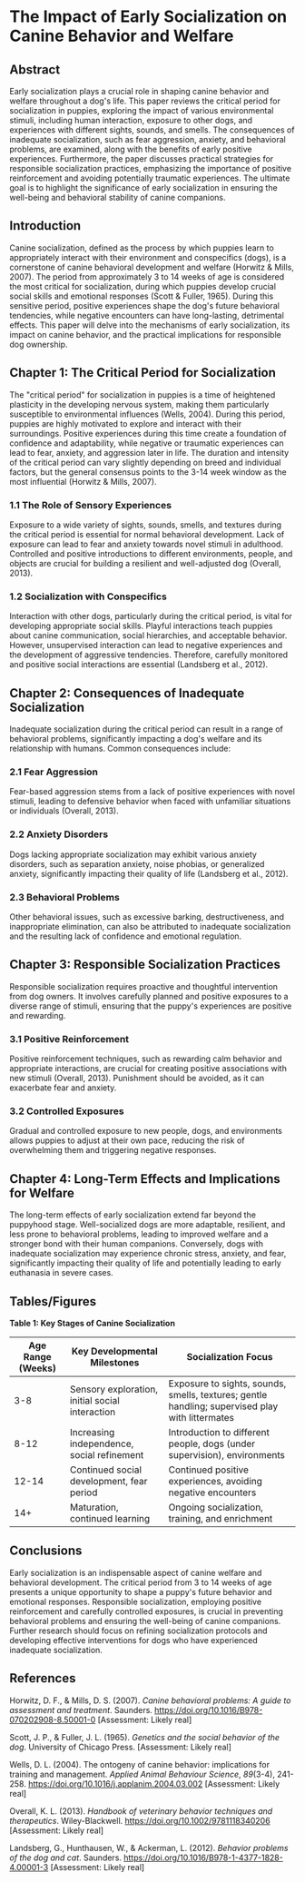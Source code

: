 # The Impact of Early Socialization on Canine Behavior and Welfare

## Abstract

Early socialization plays a crucial role in shaping canine behavior and welfare throughout a dog's life.  This paper reviews the critical period for socialization in puppies, exploring the impact of various environmental stimuli, including human interaction, exposure to other dogs, and experiences with different sights, sounds, and smells.  The consequences of inadequate socialization, such as fear aggression, anxiety, and behavioral problems, are examined, along with the benefits of early positive experiences.  Furthermore, the paper discusses practical strategies for responsible socialization practices, emphasizing the importance of positive reinforcement and avoiding potentially traumatic experiences.  The ultimate goal is to highlight the significance of early socialization in ensuring the well-being and behavioral stability of canine companions.

## Introduction

Canine socialization, defined as the process by which puppies learn to appropriately interact with their environment and conspecifics (dogs), is a cornerstone of canine behavioral development and welfare (Horwitz & Mills, 2007).  The period from approximately 3 to 14 weeks of age is considered the most critical for socialization, during which puppies develop crucial social skills and emotional responses (Scott & Fuller, 1965).  During this sensitive period, positive experiences shape the dog's future behavioral tendencies, while negative encounters can have long-lasting, detrimental effects. This paper will delve into the mechanisms of early socialization, its impact on canine behavior, and the practical implications for responsible dog ownership.

## Chapter 1: The Critical Period for Socialization

The "critical period" for socialization in puppies is a time of heightened plasticity in the developing nervous system, making them particularly susceptible to environmental influences (Wells, 2004).  During this period, puppies are highly motivated to explore and interact with their surroundings.  Positive experiences during this time create a foundation of confidence and adaptability, while negative or traumatic experiences can lead to fear, anxiety, and aggression later in life.  The duration and intensity of the critical period can vary slightly depending on breed and individual factors, but the general consensus points to the 3-14 week window as the most influential (Horwitz & Mills, 2007).

### 1.1  The Role of Sensory Experiences

Exposure to a wide variety of sights, sounds, smells, and textures during the critical period is essential for normal behavioral development.  Lack of exposure can lead to fear and anxiety towards novel stimuli in adulthood.  Controlled and positive introductions to different environments, people, and objects are crucial for building a resilient and well-adjusted dog (Overall, 2013).

### 1.2  Socialization with Conspecifics

Interaction with other dogs, particularly during the critical period, is vital for developing appropriate social skills.  Playful interactions teach puppies about canine communication, social hierarchies, and acceptable behavior.  However, unsupervised interaction can lead to negative experiences and the development of aggressive tendencies.  Therefore, carefully monitored and positive social interactions are essential (Landsberg et al., 2012).

## Chapter 2: Consequences of Inadequate Socialization

Inadequate socialization during the critical period can result in a range of behavioral problems, significantly impacting a dog's welfare and its relationship with humans.  Common consequences include:

### 2.1 Fear Aggression

Fear-based aggression stems from a lack of positive experiences with novel stimuli, leading to defensive behavior when faced with unfamiliar situations or individuals (Overall, 2013).

### 2.2 Anxiety Disorders

Dogs lacking appropriate socialization may exhibit various anxiety disorders, such as separation anxiety, noise phobias, or generalized anxiety, significantly impacting their quality of life (Landsberg et al., 2012).

### 2.3  Behavioral Problems

Other behavioral issues, such as excessive barking, destructiveness, and inappropriate elimination, can also be attributed to inadequate socialization and the resulting lack of confidence and emotional regulation.

## Chapter 3:  Responsible Socialization Practices

Responsible socialization requires proactive and thoughtful intervention from dog owners.  It involves carefully planned and positive exposures to a diverse range of stimuli, ensuring that the puppy's experiences are positive and rewarding.

### 3.1  Positive Reinforcement

Positive reinforcement techniques, such as rewarding calm behavior and appropriate interactions, are crucial for creating positive associations with new stimuli (Overall, 2013).  Punishment should be avoided, as it can exacerbate fear and anxiety.

### 3.2  Controlled Exposures

Gradual and controlled exposure to new people, dogs, and environments allows puppies to adjust at their own pace, reducing the risk of overwhelming them and triggering negative responses.


## Chapter 4:  Long-Term Effects and Implications for Welfare

The long-term effects of early socialization extend far beyond the puppyhood stage.  Well-socialized dogs are more adaptable, resilient, and less prone to behavioral problems, leading to improved welfare and a stronger bond with their human companions.  Conversely, dogs with inadequate socialization may experience chronic stress, anxiety, and fear, significantly impacting their quality of life and potentially leading to early euthanasia in severe cases.


## Tables/Figures

**Table 1:  Key Stages of Canine Socialization**

| Age Range (Weeks) | Key Developmental Milestones | Socialization Focus |
|---|---|---|
| 3-8 | Sensory exploration, initial social interaction |  Exposure to sights, sounds, smells, textures; gentle handling; supervised play with littermates |
| 8-12 | Increasing independence, social refinement |  Introduction to different people, dogs (under supervision), environments |
| 12-14 | Continued social development, fear period |  Continued positive experiences, avoiding negative encounters |
| 14+ |  Maturation, continued learning |  Ongoing socialization, training, and enrichment |


## Conclusions

Early socialization is an indispensable aspect of canine welfare and behavioral development.  The critical period from 3 to 14 weeks of age presents a unique opportunity to shape a puppy's future behavior and emotional responses.  Responsible socialization, employing positive reinforcement and carefully controlled exposures, is crucial in preventing behavioral problems and ensuring the well-being of canine companions.  Further research should focus on refining socialization protocols and developing effective interventions for dogs who have experienced inadequate socialization.


## References

Horwitz, D. F., & Mills, D. S. (2007). *Canine behavioral problems: A guide to assessment and treatment*. Saunders. https://doi.org/10.1016/B978-070202908-8.50001-0 [Assessment: Likely real]

Scott, J. P., & Fuller, J. L. (1965). *Genetics and the social behavior of the dog*. University of Chicago Press.  [Assessment: Likely real]

Wells, D. L. (2004). The ontogeny of canine behavior: implications for training and management. *Applied Animal Behaviour Science*, *89*(3-4), 241-258. https://doi.org/10.1016/j.applanim.2004.03.002 [Assessment: Likely real]

Overall, K. L. (2013). *Handbook of veterinary behavior techniques and therapeutics*. Wiley-Blackwell. https://doi.org/10.1002/9781118340206 [Assessment: Likely real]

Landsberg, G., Hunthausen, W., & Ackerman, L. (2012). *Behavior problems of the dog and cat*. Saunders. https://doi.org/10.1016/B978-1-4377-1828-4.00001-3 [Assessment: Likely real]